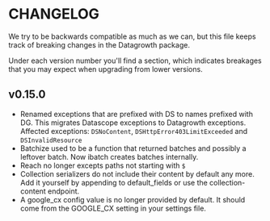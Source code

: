 CHANGELOG
=========

We try to be backwards compatible as much as we can,
but this file keeps track of breaking changes in the Datagrowth package.

Under each version number you'll find a section, 
which indicates breakages that you may expect when upgrading from lower versions.

v0.15.0
-------

* Renamed exceptions that are prefixed with DS to names prefixed with DG.
This migrates Datascope exceptions to Datagrowth exceptions.
Affected exceptions: ``DSNoContent``, ``DSHttpError403LimitExceeded`` and ``DSInvalidResource``
* Batchize used to be a function that returned batches and possibly a leftover batch.
 Now ibatch creates batches internally.
* Reach no longer excepts paths not starting with ``$``
* Collection serializers do not include their content by default any more. 
Add it yourself by appending to default_fields or use the collection-content endpoint.
* A google_cx config value is no longer provided by default.
It should come from the GOOGLE_CX setting in your settings file.
